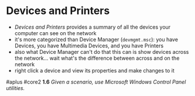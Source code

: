 # Devices and Printers

- *Devices and Printers* provides a summary of all the devices your computer can see on the network
- it's more categorized than Device Manager (`devmgmt.msc`): you have Devices, you have Multimedia Devices, and you have Printers
- also what Device Manager can't do that this can is show devices across the network... wait what's the difference between across and on the network
- right click a device and view its properties and make changes to it

#aplus #core2 **1.6** *Given a scenario, use Microsoft Windows Control Panel utilities.*
